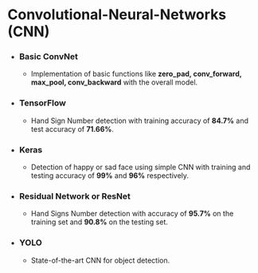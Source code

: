 # Convolutional-Neural-Networks (CNN)

* ### Basic ConvNet
   * Implementation of basic functions like **zero_pad, conv_forward, max_pool, conv_backward** with the overall model.
* ### TensorFlow
   * Hand Sign Number detection with training accuracy of **84.7%** and test accuracy of **71.66%**.
* ### Keras
   * Detection of happy or sad face using simple CNN with training and testing accuracy of **99%** and **96%** respectively.
* ### Residual Network or ResNet
   * Hand Signs Number detection with accuracy of **95.7%** on the training set and **90.8%** on the testing set.  
* ### YOLO
   * State-of-the-art CNN for object detection.
